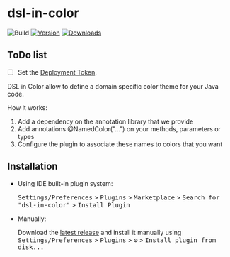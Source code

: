 # dsl-in-color

![Build](https://github.com/apflieger/dsl-in-color/workflows/Build/badge.svg)
[![Version](https://img.shields.io/jetbrains/plugin/v/18303.svg)](https://plugins.jetbrains.com/plugin/18303)
[![Downloads](https://img.shields.io/jetbrains/plugin/d/18303.svg)](https://plugins.jetbrains.com/plugin/18303)

## ToDo list
- [ ] Set the [Deployment Token](https://plugins.jetbrains.com/docs/marketplace/plugin-upload.html).

<!-- Plugin description -->
DSL in Color allow to define a domain specific color theme for your Java code.

How it works:

1. Add a dependency on the annotation library that we provide
2. Add annotations @NamedColor("...") on your methods, parameters or types
3. Configure the plugin to associate these names to colors that you want
<!-- Plugin description end -->

## Installation

- Using IDE built-in plugin system:
  
  <kbd>Settings/Preferences</kbd> > <kbd>Plugins</kbd> > <kbd>Marketplace</kbd> > <kbd>Search for "dsl-in-color"</kbd> >
  <kbd>Install Plugin</kbd>
  
- Manually:

  Download the [latest release](https://github.com/apflieger/dsl-in-color/releases/latest) and install it manually using
  <kbd>Settings/Preferences</kbd> > <kbd>Plugins</kbd> > <kbd>⚙️</kbd> > <kbd>Install plugin from disk...</kbd>
